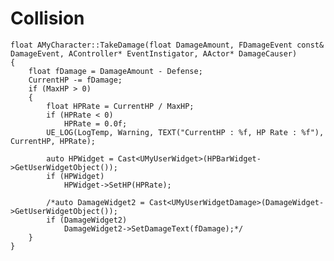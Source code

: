 # Collision
	float AMyCharacter::TakeDamage(float DamageAmount, FDamageEvent const& DamageEvent, AController* EventInstigator, AActor* DamageCauser)
	{
		float fDamage = DamageAmount - Defense;
		CurrentHP -= fDamage;
		if (MaxHP > 0)
		{
			float HPRate = CurrentHP / MaxHP;
			if (HPRate < 0)
				HPRate = 0.0f;
			UE_LOG(LogTemp, Warning, TEXT("CurrentHP : %f, HP Rate : %f"), CurrentHP, HPRate);

			auto HPWidget = Cast<UMyUserWidget>(HPBarWidget->GetUserWidgetObject());
			if (HPWidget)
				HPWidget->SetHP(HPRate);

			/*auto DamageWidget2 = Cast<UMyUserWidgetDamage>(DamageWidget->GetUserWidgetObject());
			if (DamageWidget2)
				DamageWidget2->SetDamageText(fDamage);*/
		}
	}
